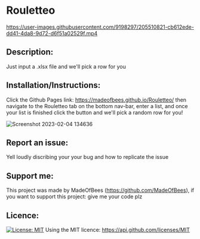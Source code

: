 # Rouletteo

https://user-images.githubusercontent.com/9198297/205510821-cb612ede-dd41-4da8-9d72-d6f51a02529f.mp4

## Description: 
 Just input a .xlsx file and we'll pick a row for you 
    
## Installation/Instructions: 
 Click the Github Pages link: https://madeofbees.github.io/Rouletteo/ then navigate to the Rouletteo tab on the bottom nav-bar, enter a list, and once your list  is finished click the button and we'll pick a random row for you! 

![Screenshot 2023-02-04 134636](https://user-images.githubusercontent.com/9198297/216784342-5b7b516f-db80-47d9-ae89-cd7d88212dc4.jpg)
    
## Report an issue: 
 Yell loudly discribing your your bug and how to replicate the issue

    
## Support me: 
 This project was made by MadeOfBees (https://github.com/MadeOfBees), if you want to support this project: give me your code plz

    
## Licence:
 [![License: MIT](https://img.shields.io/badge/License-MIT-yellow.svg)](https://opensource.org/licenses/MIT)
 Using the MIT licence: https://api.github.com/licenses/MIT 
